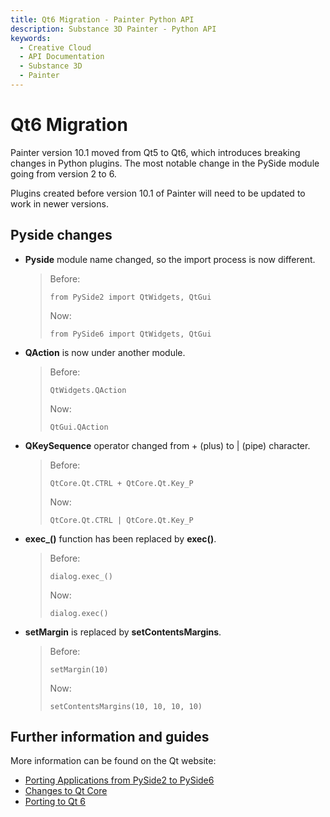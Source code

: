 ```yaml
---
title: Qt6 Migration - Painter Python API
description: Substance 3D Painter - Python API
keywords:
  - Creative Cloud
  - API Documentation
  - Substance 3D
  - Painter
---
```


# Qt6 Migration

Painter version 10.1 moved from Qt5 to Qt6, which introduces breaking changes in Python plugins. The most notable change in the PySide module going from version 2 to 6.

Plugins created before version 10.1 of Painter will need to be updated to work in newer versions.

## Pyside changes

- **Pyside** module name changed, so the import process is now different.
	> Before:
	>
	> `from PySide2 import QtWidgets, QtGui`
	>
	> Now:
	>
	> `from PySide6 import QtWidgets, QtGui`

- **QAction** is now under another module.
	> Before:
	>
	> `QtWidgets.QAction`
	>
	> Now:
	>
	> `QtGui.QAction`

- **QKeySequence** operator changed from + (plus) to | (pipe) character.
	> Before:
	>
	> `QtCore.Qt.CTRL + QtCore.Qt.Key_P`
	>
	> Now:
	>
	> `QtCore.Qt.CTRL | QtCore.Qt.Key_P`

- **exec_()** function has been replaced by **exec()**.
	> Before:
	>
	> `dialog.exec_()`
	>
	> Now:
	>
	> `dialog.exec()`

- **setMargin** is replaced by **setContentsMargins**.
	> Before:
	>
	> `setMargin(10)`
	>
	> Now:
	>
	> `setContentsMargins(10, 10, 10, 10)`

## Further information and guides

More information can be found on the Qt website:

- [Porting Applications from PySide2 to PySide6](https://doc.qt.io/qtforpython-6.5/gettingstarted/porting_from2.html)
- [Changes to Qt Core](https://doc.qt.io/qt-6/qtcore-changes-qt6.html)
- [Porting to Qt 6](https://doc.qt.io/qt-6/portingguide.html)
